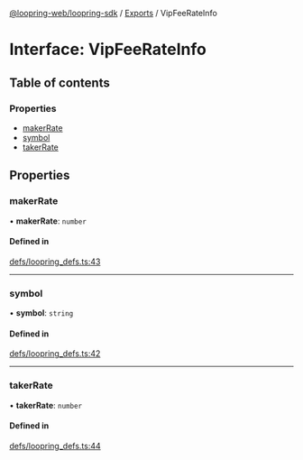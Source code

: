 [@loopring-web/loopring-sdk](../README.md) / [Exports](../modules.md) / VipFeeRateInfo

# Interface: VipFeeRateInfo

## Table of contents

### Properties

- [makerRate](VipFeeRateInfo.md#makerrate)
- [symbol](VipFeeRateInfo.md#symbol)
- [takerRate](VipFeeRateInfo.md#takerrate)

## Properties

### makerRate

• **makerRate**: `number`

#### Defined in

[defs/loopring_defs.ts:43](https://github.com/Loopring/loopring_sdk/blob/427d9da/src/defs/loopring_defs.ts#L43)

___

### symbol

• **symbol**: `string`

#### Defined in

[defs/loopring_defs.ts:42](https://github.com/Loopring/loopring_sdk/blob/427d9da/src/defs/loopring_defs.ts#L42)

___

### takerRate

• **takerRate**: `number`

#### Defined in

[defs/loopring_defs.ts:44](https://github.com/Loopring/loopring_sdk/blob/427d9da/src/defs/loopring_defs.ts#L44)
